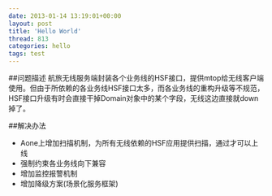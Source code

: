 ```yaml
---
date: 2013-01-14 13:19:01+00:00
layout: post
title: 'Hello World'
thread: 813
categories: hello
tags: test
---
```


##问题描述
航旅无线服务端封装各个业务线的HSF接口，提供mtop给无线客户端使用。但由于所依赖的各业务线HSF接口太多，而各业务线的重构升级等不规范，HSF接口升级有时会直接干掉Domain对象中的某个字段，无线这边直接就down掉了。


##解决办法
- Aone上增加扫描机制，为所有无线依赖的HSF应用提供扫描，通过才可以上线
- 强制约束各业务线向下兼容
- 增加监控报警机制
- 增加降级方案(场景化服务框架)

###


